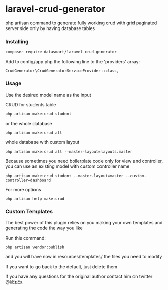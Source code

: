 # laravel-crud-generator
php artisan command to generate fully working crud with grid paginated server side only by having database tables

### Installing
```
composer require datasmart/laravel-crud-generator
```

Add to config/app.php the following line to the 'providers' array:
```
CrudGenerator\CrudGeneratorServiceProvider::class,
```

### Usage
Use the desired model name as the input

CRUD for students table
```
php artisan make:crud student
```
or the whole database
```
php artisan make:crud all
```
whole database with custom layout
```
php artisan make:crud all --master-layout=layouts.master
```
Because sometimes you need boilerplate code only for view and controller, you can use an existing model with custom controller name
```
php artisan make:crud student --master-layout=master --custom-controller=dashboard
```
For more options
```
php artisan help make:crud
```
### Custom Templates

The best power of this plugin relies on you making your own templates and generating the code the way you like

Run this command:
```
php artisan vendor:publish
```
and you will have now in resources/templates/ the files you need to modify

If you want to go back to the default, just delete them

If you have any questions for the original author contact him on twitter @[kEpEx](https://twitter.com/kepex)

